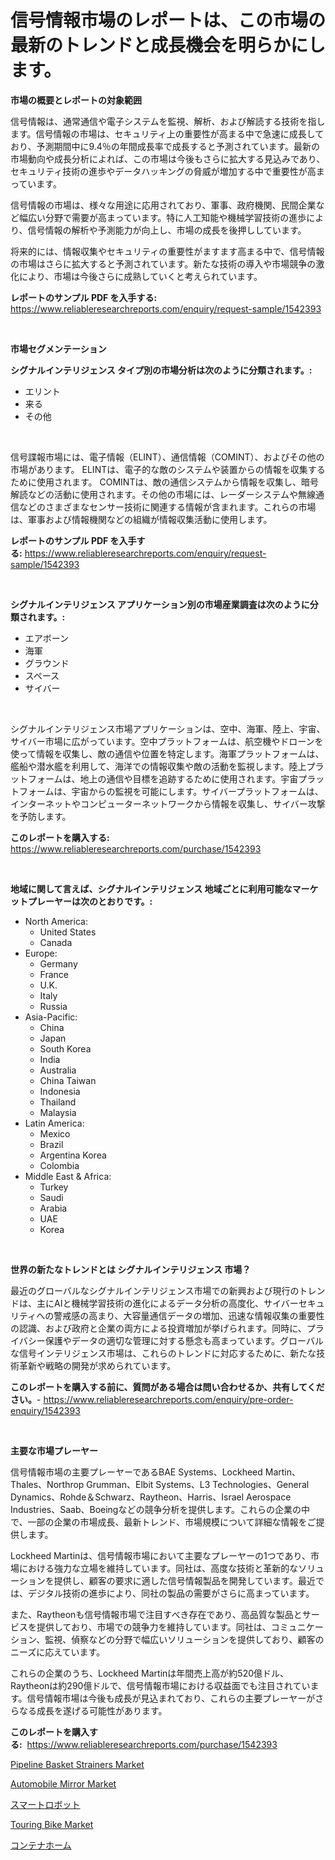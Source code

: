 <p><h1>信号情報市場のレポートは、この市場の最新のトレンドと成長機会を明らかにします。</h1></p><p><strong>市場の概要とレポートの対象範囲</strong></p>
<p><p>信号情報は、通常通信や電子システムを監視、解析、および解読する技術を指します。信号情報の市場は、セキュリティ上の重要性が高まる中で急速に成長しており、予測期間中に9.4％の年間成長率で成長すると予測されています。最新の市場動向や成長分析によれば、この市場は今後もさらに拡大する見込みであり、セキュリティ技術の進歩やデータハッキングの脅威が増加する中で重要性が高まっています。</p><p>信号情報の市場は、様々な用途に応用されており、軍事、政府機関、民間企業など幅広い分野で需要が高まっています。特に人工知能や機械学習技術の進歩により、信号情報の解析や予測能力が向上し、市場の成長を後押ししています。</p><p>将来的には、情報収集やセキュリティの重要性がますます高まる中で、信号情報の市場はさらに拡大すると予測されています。新たな技術の導入や市場競争の激化により、市場は今後さらに成熟していくと考えられています。</p></p>
<p><strong>レポートのサンプル PDF を入手する:</strong> <a href="https://www.reliableresearchreports.com/enquiry/request-sample/1542393">https://www.reliableresearchreports.com/enquiry/request-sample/1542393</a></p>
<p>&nbsp;</p>
<p><strong>市場セグメンテーション</strong></p>
<p><strong>シグナルインテリジェンス タイプ別の市場分析は次のように分類されます。:</strong></p>
<p><ul><li>エリント</li><li>来る</li><li>その他</li></ul></p>
<p>&nbsp;</p>
<p><p>信号諜報市場には、電子情報（ELINT）、通信情報（COMINT）、およびその他の市場があります。 ELINTは、電子的な敵のシステムや装置からの情報を収集するために使用されます。 COMINTは、敵の通信システムから情報を収集し、暗号解読などの活動に使用されます。その他の市場には、レーダーシステムや無線通信などのさまざまなセンサー技術に関連する情報が含まれます。これらの市場は、軍事および情報機関などの組織が情報収集活動に使用します。</p></p>
<p><strong>レポートのサンプル PDF を入手する:</strong>&nbsp;<a href="https://www.reliableresearchreports.com/enquiry/request-sample/1542393">https://www.reliableresearchreports.com/enquiry/request-sample/1542393</a></p>
<p>&nbsp;</p>
<p><strong> シグナルインテリジェンス アプリケーション別の市場産業調査は次のように分類されます。:</strong></p>
<p><ul><li>エアボーン</li><li>海軍</li><li>グラウンド</li><li>スペース</li><li>サイバー</li></ul></p>
<p>&nbsp;</p>
<p><p>シグナルインテリジェンス市場アプリケーションは、空中、海軍、陸上、宇宙、サイバー市場に広がっています。空中プラットフォームは、航空機やドローンを使って情報を収集し、敵の通信や位置を特定します。海軍プラットフォームは、艦船や潜水艦を利用して、海洋での情報収集や敵の活動を監視します。陸上プラットフォームは、地上の通信や目標を追跡するために使用されます。宇宙プラットフォームは、宇宙からの監視を可能にします。サイバープラットフォームは、インターネットやコンピューターネットワークから情報を収集し、サイバー攻撃を予防します。</p></p>
<p><strong>このレポートを購入する:</strong>&nbsp; <a href="https://www.reliableresearchreports.com/purchase/1542393">https://www.reliableresearchreports.com/purchase/1542393</a></p>
<p>&nbsp;</p>
<p><strong>地域に関して言えば、シグナルインテリジェンス 地域ごとに利用可能なマーケットプレーヤーは次のとおりです。:</strong></p>
<p><ul>
    <li>
        North America:
        <ul>
            <li>United States</li>
            <li>Canada</li>
        </ul>
    </li>
    <li>
        Europe:
        <ul>
            <li>Germany</li>
            <li>France</li>
            <li>U.K.</li>
            <li>Italy</li>
            <li>Russia</li>
        </ul>
    </li>
    <li>
        Asia-Pacific:
        <ul>
            <li>China</li>
            <li>Japan</li>
            <li>South Korea</li>
            <li>India</li>
            <li>Australia</li>
            <li>China Taiwan</li>
            <li>Indonesia</li>
            <li>Thailand</li>
            <li>Malaysia</li>
        </ul>
    </li>
    <li>
        Latin America:
        <ul>
            <li>Mexico</li>
            <li>Brazil</li>
            <li>Argentina Korea</li>
            <li>Colombia</li>
        </ul>
    </li>
    <li>
        Middle East & Africa:
        <ul>
            <li>Turkey</li>
            <li>Saudi</li>
            <li>Arabia</li>
            <li>UAE</li>
            <li>Korea</li>
        </ul>
    </li>
    </ul></p>
<p>&nbsp;</p>
<p><strong>世界の新たなトレンドとは シグナルインテリジェンス 市場？</strong></p>
<p><p>最近のグローバルなシグナルインテリジェンス市場での新興および現行のトレンドは、主にAIと機械学習技術の進化によるデータ分析の高度化、サイバーセキュリティへの警戒感の高まり、大容量通信データの増加、迅速な情報収集の重要性の認識、および政府と企業の両方による投資増加が挙げられます。同時に、プライバシー保護やデータの適切な管理に対する懸念も高まっています。グローバルな信号インテリジェンス市場は、これらのトレンドに対応するために、新たな技術革新や戦略の開発が求められています。</p></p>
<p><strong>このレポートを購入する前に、質問がある場合は問い合わせるか、共有してください。</strong>- <a href="https://www.reliableresearchreports.com/enquiry/pre-order-enquiry/1542393">https://www.reliableresearchreports.com/enquiry/pre-order-enquiry/1542393</a></p>
<p>&nbsp;</p>
<p><strong>主要な市場プレーヤー</strong></p>
<p><p>信号情報市場の主要プレーヤーであるBAE Systems、Lockheed Martin、Thales、Northrop Grumman、Elbit Systems、L3 Technologies、General Dynamics、Rohde＆Schwarz、Raytheon、Harris、Israel Aerospace Industries、Saab、Boeingなどの競争分析を提供します。これらの企業の中で、一部の企業の市場成長、最新トレンド、市場規模について詳細な情報をご提供します。</p><p>Lockheed Martinは、信号情報市場において主要なプレーヤーの1つであり、市場における強力な立場を維持しています。同社は、高度な技術と革新的なソリューションを提供し、顧客の要求に適した信号情報製品を開発しています。最近では、デジタル技術の進歩により、同社の製品の需要がさらに高まっています。</p><p>また、Raytheonも信号情報市場で注目すべき存在であり、高品質な製品とサービスを提供しており、市場での競争力を維持しています。同社は、コミュニケーション、監視、偵察などの分野で幅広いソリューションを提供しており、顧客のニーズに応えています。</p><p>これらの企業のうち、Lockheed Martinは年間売上高が約520億ドル、Raytheonは約290億ドルで、信号情報市場における収益面でも注目されています。信号情報市場は今後も成長が見込まれており、これらの主要プレーヤーがさらなる成長を遂げる可能性があります。</p></p>
<p><strong>このレポートを購入する:</strong>&nbsp;&nbsp;<a href="https://www.reliableresearchreports.com/purchase/1542393">https://www.reliableresearchreports.com/purchase/1542393</a></p>
<p><p><a href="https://scarlet-rocket-c63.notion.site/Global-Pipeline-Basket-Strainers-Market-by-Types-Applications-and-Major-Players-with-Regional-Gro-d28b3412adcb4399b800188e796add63">Pipeline Basket Strainers Market</a></p><p><a href="https://github.com/johnbach50/Market-Research-Report-List-2/blob/main/automobile-mirror-market.md">Automobile Mirror Market</a></p><p><a href="https://medium.com/@skylardaniel70/%E3%82%B9%E3%83%9E%E3%83%BC%E3%83%88%E3%83%AD%E3%83%9C%E3%83%83%E3%83%88%E5%B8%82%E5%A0%B4-%E5%B8%82%E5%A0%B4cagr-%E5%B8%82%E5%A0%B4%E5%8B%95%E5%90%91-%E5%8F%8A%E3%81%B3%E6%88%90%E9%95%B7%E6%88%A6%E7%95%A5%E3%81%AB%E9%96%A2%E3%81%99%E3%82%8B%E6%B4%9E%E5%AF%9F-b7a7a33d3bc6">スマートロボット</a></p><p><a href="https://github.com/pjcfca/Market-Research-Report-List-1/blob/main/touring-bike-market.md">Touring Bike Market</a></p><p><a href="https://medium.com/@skylardaniel70/%E3%82%B3%E3%83%B3%E3%83%86%E3%83%8A%E3%83%9B%E3%83%BC%E3%83%A0%E5%B8%82%E5%A0%B4%E8%A6%8F%E6%A8%A1-%E5%B8%82%E5%A0%B4%E5%B1%95%E6%9C%9B%E3%81%8A%E3%82%88%E3%81%B3%E5%B8%82%E5%A0%B4%E4%BA%88%E6%B8%AC-2024%E5%B9%B4%E3%81%8B%E3%82%892031%E5%B9%B4-6b198dcb011d">コンテナホーム</a></p></p>
